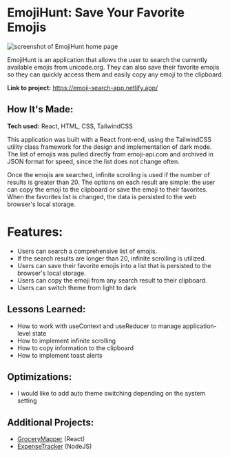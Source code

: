 # EmojiHunt: Save Your Favorite Emojis

![screenshot of EmojiHunt home page](https://emoji-search-app.netlify.app/img/eh-screenshot.png)

EmojiHunt is an application that allows the user to search the currently available emojis from unicode.org. They can also save their favorite emojis so they can quickly access them and easily copy any emoji to the clipboard.

**Link to project:** https://emoji-search-app.netlify.app/

## How It's Made:

**Tech used:** React, HTML, CSS, TailwindCSS

This application was built with a React front-end, using the TailwindCSS utility class framework for the design and implementation of dark mode. The list of emojis was pulled directly from emoji-api.com and archived in JSON format for speed, since the list does not change often.

Once the emojis are searched, infinite scrolling is used if the number of results is greater than 20. The options on each result are simple: the user can copy the emoji to the clipboard or save the emoji to their favorites. When the favorites list is changed, the data is persisted to the web browser's local storage.

# Features:

- Users can search a comprehensive list of emojis.
- If the search results are longer than 20, infinite scrolling is utilized.
- Users can save their favorite emojis into a list that is persisted to the browser's local storage.
- Users can copy the emoji from any search result to their clipboard.
- Users can switch theme from light to dark

## Lessons Learned:

- How to work with useContext and useReducer to manage application-level state
- How to implement infinite scrolling
- How to copy information to the clipboard
- How to implement toast alerts

## Optimizations:

- I would like to add auto theme switching depending on the system setting

## Additional Projects:

- [GroceryMapper](https://github.com/Ttesori/react-grocery-app) (React)
- [ExpenseTracker](https://github.com/Ttesori/app-expense-tracker) (NodeJS)
